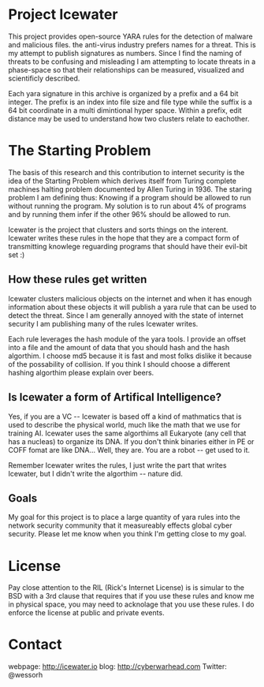 # Project Icewater

This project provides open-source YARA rules for the detection of malware and malicious files. the anti-virus 
industry prefers names for a threat. This is my attempt to publish signatures as numbers. Since I find the 
naming of threats to be confusing and misleading I am attempting to locate threats in a phase-space so that 
their relationships can be measured, visualized and scientificly described.

Each yara signature in this archive is organized by a prefix and a 64 bit integer. The prefix is an index into 
file size and file type while the suffix is a 64 bit coordinate in a multi dimintional hyper space. Within a prefix, 
edit distance may be used to understand how two clusters relate to eachother.

# The Starting Problem
The basis of this research and this contribution to internet security is the idea of the Starting Problem which 
derives itself from Turing complete machines halting problem documented by Allen Turing in 1936. The staring problem 
I am defining thus: Knowing if a program should be allowed to run without running the program. My solution is to run 
about 4% of programs and by running them infer if the other 96% should be allowed to run.

Icewater is the project that clusters and sorts things on the interent. Icewater writes these rules in the hope that 
they are a compact form of transmitting knowlege reguarding programs that should have their evil-bit set :) 

## How these rules get written
Icewater clusters malicious objects on the internet and when it has enough information about these objects it will publish 
a yara rule that can be used to detect the threat. Since I am generally annoyed with the state of internet security I am
publishing many of the rules Icewater writes.

Each rule leverages the hash module of the yara tools. I provide an offset into a file and the amount of data that you
should hash and the hash algorthim. I choose md5 because it is fast and most folks dislike it because of the possability 
of collision. If you think I should choose a different hashing algorthim please explain over beers.

## Is Icewater a form of Artifical Intelligence?
Yes, if you are a VC -- Icewater is based off a kind of mathmatics that is used to describe the physical world, much like the 
math that we use for training AI. Icewater uses the same algorthims all Eukaryote (any cell that has a nucleas) to organize 
its DNA. If you don't think binaries either in PE or COFF fomat are like DNA... Well, they are. You are a robot -- get used 
to it.

Remember Icewater writes the rules, I just write the part that writes Icewater, but I didn't write the 
algorthim -- nature did.

## Goals
My goal for this project is to place a large quantity of yara rules into the network security community that it measureably
effects global cyber security. Please let me know when you think I'm getting close to my goal.

# License
Pay close attention to the RIL (Rick's Internet License) is is simular to the BSD with a 3rd clause that requires 
that if you use these rules and know me in physical space, you may need to acknolage that you use these rules. I do 
enforce the license at public and private events. 

# Contact
webpage:  http://icewater.io
blog:     http://cyberwarhead.com
Twitter:  @wessorh
